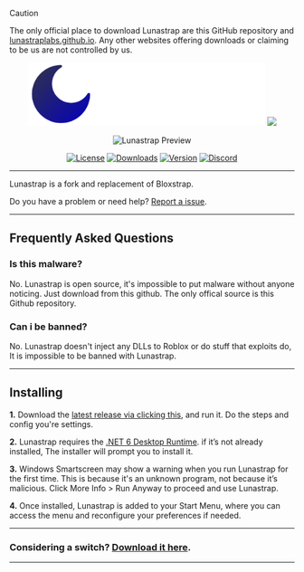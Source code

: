 > [!CAUTION]
> The only official place to download Lunastrap are this GitHub repository and [lunastraplabs.github.io](https://lunastraplabs.github.io). Any other websites offering downloads or claiming to be us are not controlled by us.

<p align="center">
    <img src="https://github.com/lunastraplabs/lunastrap/raw/main/Images/Bloxstrap-full-dark.png#gh-dark-mode-only" width="420">
    <img src="https://github.com/lunastraplabs/lunastrap/raw/main/Images/Bloxstrap-full-light.png#gh-light-mode-only" width="420">
</p>

<div align="center">

![Lunastrap Preview](https://i.imgur.com/dohmTWP.png)

[![License][shield-repo-license]][repo-license]
[![Downloads][shield-repo-releases]][repo-releases]
[![Version][shield-repo-latest]][repo-latest]
[![Discord][shield-discord-server]][discord-invite]

</div>

----

Lunastrap is a fork and replacement of Bloxstrap.

Do you have a problem or need help? [Report a issue](https://github.com/lunastraplabs/lunastrap/issues).

----

## Frequently Asked Questions

### Is this malware?

No. Lunastrap is open source, it's impossible to put malware without anyone noticing. Just download from this github. The only offical source is this Github repository.

### Can i be banned?

No. Lunastrap doesn't inject any DLLs to Roblox or do stuff that exploits do, It is impossible to be banned with Lunastrap.

----

## Installing

**1.** Download the [latest release via clicking this](https://github.com/lunastraplabs/lunastrap/releases/latest), and run it. Do the steps and config you're settings.

**2.** Lunastrap requires the [.NET 6 Desktop Runtime](https://aka.ms/dotnet-core-applaunch?missing_runtime=true&arch=x64&rid=win11-x64&apphost_version=6.0.16&gui=true). if it’s not already installed, The installer will prompt you to install it.

**3.** Windows Smartscreen may show a warning when you run Lunastrap for the first time. This is because it's an unknown program, not because it’s malicious. Click More Info > Run Anyway to proceed and use Lunastrap.

**4.** Once installed, Lunastrap is added to your Start Menu, where you can access the menu and reconfigure your preferences if needed.

----

### Considering a switch? [Download it here][repo-latest].

---

[shield-repo-license]:  https://img.shields.io/github/license/lunastraplabs/lunastrap
[shield-repo-releases]: https://img.shields.io/github/downloads/lunastraplabs/lunastrap/latest/total?color=100da1
[shield-repo-latest]:   https://img.shields.io/github/v/release/lunastraplabs/lunastrap?color=100da1

[shield-discord-server]: https://img.shields.io/discord/1346760094578249728?logo=discord&logoColor=white&label=discord&color=4d3dff

[repo-license]:  https://github.com/lunastraplabs/lunastrap/blob/main/LICENSE
[repo-actions]:  https://github.com/lunastraplabs/lunastrap/actions
[repo-releases]: https://github.com/lunastraplabs/lunastrap/releases
[repo-latest]:   https://github.com/lunastraplabs/lunastrap/releases/latest

[discord-invite]:  https://discord.gg/sGqUH7RV2J
